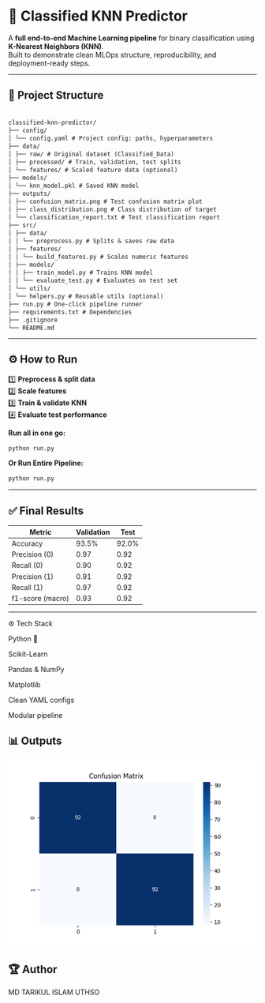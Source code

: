 # 🧩 Classified KNN Predictor

A **full end-to-end Machine Learning pipeline** for binary classification using **K-Nearest Neighbors (KNN)**.  
Built to demonstrate clean MLOps structure, reproducibility, and deployment-ready steps.

---

## 📂 Project Structure

```

classified-knn-predictor/
├── config/
│ └── config.yaml # Project config: paths, hyperparameters
├── data/
│ ├── raw/ # Original dataset (Classified_Data)
│ ├── processed/ # Train, validation, test splits
│ └── features/ # Scaled feature data (optional)
├── models/
│ └── knn_model.pkl # Saved KNN model
├── outputs/
│ ├── confusion_matrix.png # Test confusion matrix plot
│ ├── class_distribution.png # Class distribution of target
│ └── classification_report.txt # Test classification report
├── src/
│ ├── data/
│ │ └── preprocess.py # Splits & saves raw data
│ ├── features/
│ │ └── build_features.py # Scales numeric features
│ ├── models/
│ │ ├── train_model.py # Trains KNN model
│ │ └── evaluate_test.py # Evaluates on test set
│ └── utils/
│ └── helpers.py # Reusable utils (optional)
├── run.py # One-click pipeline runner
├── requirements.txt # Dependencies
├── .gitignore
└── README.md

````

---

## ⚙️ How to Run

1️⃣ **Preprocess & split data**  
2️⃣ **Scale features**  
3️⃣ **Train & validate KNN**  
4️⃣ **Evaluate test performance**  

**Run all in one go:**

```bash
python run.py
```

**Or Run Entire Pipeline:**

```bash
python run.py
```

---

## ✅ Final Results

| Metric           | Validation | Test  |
| ---------------- | ---------- | ----- |
| Accuracy         | 93.5%      | 92.0% |
| Precision (0)    | 0.97       | 0.92  |
| Recall (0)       | 0.90       | 0.92  |
| Precision (1)    | 0.91       | 0.92  |
| Recall (1)       | 0.97       | 0.92  |
| f1-score (macro) | 0.93       | 0.92  |


---
⚙️ Tech Stack

Python 🐍

Scikit-Learn

Pandas & NumPy

Matplotlib

Clean YAML configs

Modular pipeline

## 📊 Outputs
![Confusion Matrix](outputs/confusion_matrix.png)
## 🏆 Author
MD TARIKUL ISLAM UTHSO
